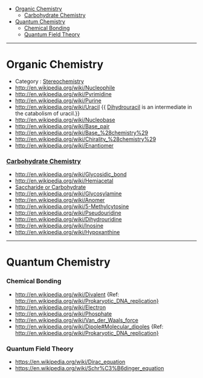 + [Organic Chemistry](#organic-chemistry)
   * [Carbohydrate Chemistry](#carbohydrate-chemistry)
+ [Quantum Chemistry](#quantum-chemistry)
   * [Chemical Bonding](#chemical-bonding)
   * [Quantum Field Theory](#quantum-field-theory)
   
----

# Organic Chemistry
+ Category : [Stereochemistry](http://en.wikipedia.org/wiki/Category:Stereochemistry)
+ http://en.wikipedia.org/wiki/Nucleophile
+ http://en.wikipedia.org/wiki/Pyrimidine
+ http://en.wikipedia.org/wiki/Purine
+ http://en.wikipedia.org/wiki/Uracil  {{ [Dihydrouracil](http://en.wikipedia.org/wiki/Dihydrouracil) is an intermediate in the catabolism of uracil.}}
+ http://en.wikipedia.org/wiki/Nucleobase
+ http://en.wikipedia.org/wiki/Base_pair
+ http://en.wikipedia.org/wiki/Base_%28chemistry%29
+ http://en.wikipedia.org/wiki/Chirality_%28chemistry%29
+ http://en.wikipedia.org/wiki/Enantiomer

### [Carbohydrate Chemistry](http://en.wikipedia.org/wiki/Category:Carbohydrate_chemistry)
+ http://en.wikipedia.org/wiki/Glycosidic_bond
+ http://en.wikipedia.org/wiki/Hemiacetal 
+ [Saccharide or Carbohydrate](http://en.wikipedia.org/wiki/Carbohydrate)
+ http://en.wikipedia.org/wiki/Glycosylamine
+ http://en.wikipedia.org/wiki/Anomer
+ http://en.wikipedia.org/wiki/5-Methylcytosine
+ http://en.wikipedia.org/wiki/Pseudouridine
+ http://en.wikipedia.org/wiki/Dihydrouridine
+ http://en.wikipedia.org/wiki/Inosine
+ http://en.wikipedia.org/wiki/Hypoxanthine

----

# Quantum Chemistry
### Chemical Bonding
+ http://en.wikipedia.org/wiki/Divalent {Ref: http://en.wikipedia.org/wiki/Prokaryotic_DNA_replication}
+ http://en.wikipedia.org/wiki/Electron
+ http://en.wikipedia.org/wiki/Phosphate
+ http://en.wikipedia.org/wiki/Van_der_Waals_force
+ http://en.wikipedia.org/wiki/Dipole#Molecular_dipoles 
{Ref: http://en.wikipedia.org/wiki/Prokaryotic_DNA_replication}

### Quantum Field Theory
+ https://en.wikipedia.org/wiki/Dirac_equation
+ https://en.wikipedia.org/wiki/Schr%C3%B6dinger_equation

